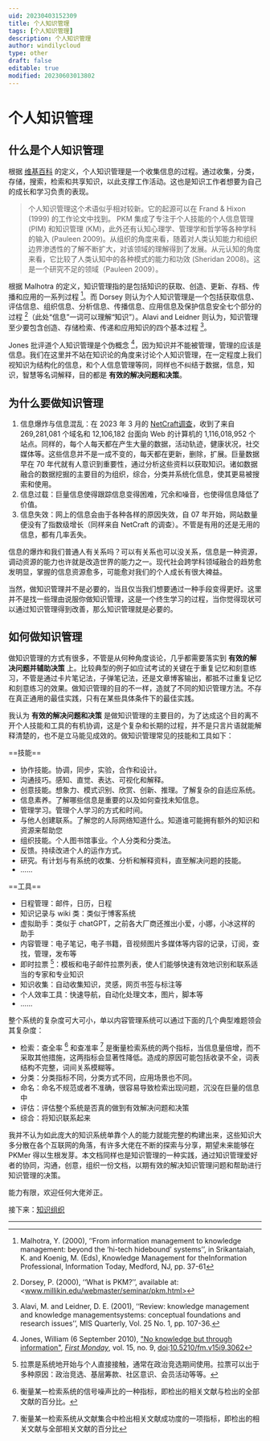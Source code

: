 ```yaml
---
uid: 20230403152309
title: 个人知识管理
tags: [个人知识管理]
description: 个人知识管理
author: windilycloud
type: other
draft: false
editable: true
modified: 20230603013802
---
```


# 个人知识管理

## 什么是个人知识管理

根据 [维基百科](https://en.wikipedia.org/wiki/Personal_knowledge_management) 的定义，个人知识管理是一个收集信息的过程。通过收集，分类，存储，搜索，检索和共享知识，以此支撑工作活动。这也是知识工作者想要为自己的成长和学习负责的表现。

> 个人知识管理这个术语似乎相对较新。它的起源可以在 Frand & Hixon (1999) 的工作论文中找到。 PKM 集成了专注于个人技能的个人信息管理 (PIM) 和知识管理 (KM)，此外还有认知心理学、管理学和哲学等各种学科的输入 (Pauleen 2009)。从组织的角度来看，随着对人类认知能力和组织边界渗透性的了解不断扩大，对该领域的理解得到了发展。从元认知的角度来看，它比较了人类认知中的各种模式的能力和功效 (Sheridan 2008)。这是一个研究不足的领域（Pauleen 2009）。

根据 Malhotra 的定义，知识管理指的是包括知识的获取、创造、更新、存档、传播和应用的一系列过程 [^1]。而 Dorsey 则认为个人知识管理是一个包括获取信息、评估信息、组织信息、分析信息、传播信息、应用信息及保护信息安全七个部分的过程 [^2]（此处“信息”一词可以理解“知识”）。Alavi and Leidner 则认为，知识管理至少要包含创造、存储检索、传递和应用知识的四个基本过程 [^3]。

Jones 批评道个人知识管理是个伪概念 [^4]，因为知识并不能被管理，管理的应该是信息。我们在这里并不站在知识论的角度来讨论个人知识管理，在一定程度上我们视知识为结构化的信息，和个人信息管理等同，同样也不纠结于数据，信息，知识，智慧等名词解释，目的都是 **有效的解决问题和决策**。

## 为什么要做知识管理

1. 信息爆炸与信息混乱：在 2023 年 3 月的 [NetCraft调查](https://news.netcraft.com/archives/category/web-server-survey/)，收到了来自 269,281,081 个域名和 12,106,182 台面向 Web 的计算机的 1,116,018,952 个站点。同样的，每个人每天都在产生大量的数据，活动轨迹，健康状况，社交媒体等。这些信息并不是一成不变的，每天都在更新，删除，扩展。巨量数据早在 70 年代就有人意识到重要性，通过分析这些资料以获取知识。诸如数据融合的数据挖掘的主要目的为组织，综合，分类并系统化信息，使其更易被搜索和使用。
2. 信息过载：巨量信息使得跟踪信息变得困难，冗余和噪音，也使得信息降低了价值。
3. 信息失效：网上的信息会由于各种各样的原因失效，自 07 年开始，网站数量便没有了指数级增长（同样来自 NetCraft 的调查）。不管是有用的还是无用的信息，都有几率丢失。

信息的爆炸和我们普通人有关系吗？可以有关系也可以没关系，信息是一种资源，调动资源的能力也许就是改造世界的能力之一。现代社会跨学科领域融合的趋势愈发明显，掌握的信息资源愈多，可能愈对我们的个人成长有很大裨益。

当然，做知识管理并不是必要的，当且仅当我们想要通过一种手段变得更好。这里并不是找一些理由说服你做知识管理，这是一个终生学习的过程，当你觉得现状可以通过知识管理得到改善，那么知识管理就是必要的。

## 如何做知识管理

做知识管理的方式有很多，不管是从何种角度谈论，几乎都需要落实到 **有效的解决问题并辅助决策** 上。比较典型的例子如应试考试的关键在于重复记忆和刻意练习，不管是通过卡片笔记法，子弹笔记法，还是文章博客输出，都抵不过重复记忆和刻意练习的效果。做知识管理的目的不一样，造就了不同的知识管理方法。不存在真正通用的最佳实践，只有在某些具体条件下的最佳实践。

我认为 **有效的解决问题和决策** 是做知识管理的主要目的，为了达成这个目的离不开个人技能和工具的有机协调，这是个复杂和长期的过程，并不是只言片语就能解释清楚的，也不是立马能见成效的。做知识管理常见的技能和工具如下：

==技能==

- 协作技能。协调，同步，实验，合作和设计。
- 沟通技巧。感知、直觉、表达、可视化和解释。
- 创意技能。想象力、模式识别、欣赏、创新、推理。了解复杂的自适应系统。
- 信息素养。了解哪些信息是重要的以及如何查找未知信息。
- 管理学习。管理个人学习的方式和时间。
- 与他人创建联系。了解您的人际网络知道什么。知道谁可能拥有额外的知识和资源来帮助您
- 组织技能。个人图书馆事业。个人分类和分类法。
- 反馈。持续改进个人的运作方式。
- 研究。有计划与有系统的收集、分析和解释资料，直至解决问题的技能。
- ......

==工具==

- 日程管理：邮件，日历，日程
- 知识记录与 wiki 类：类似于博客系统
- 虚拟助手：类似于 chatGPT，之前各大厂商还推出小爱，小娜，小冰这样的助手
- 内容管理：电子笔记，电子书籍，音视频图片多媒体等内容的记录，订阅，查找，管理，发布等
- 即时拉票 [^5]：模板和电子邮件拉票列表，使人们能够快速有效地识别和联系适当的专家和专业知识
- 知识收集：自动收集知识，灵感，网页书签与标注等
- 个人效率工具：快速导航，自动化处理文本，图片，脚本等
- ......

整个系统的复杂度可大可小，单以内容管理系统可以通过下面的几个典型难题领会其复杂度：

- 检索：查全率 [^6] 和查准率 [^7] 是衡量检索系统的两个指标，当信息量倍增，而不采取其他措施，这两指标会显著性降低。造成的原因可能包括收录不全，词表结构不完整，词间关系模糊等。
- 分类：分类指标不同，分类方式不同，应用场景也不同。
- 命名：命名不规范或者不准确，很容易导致检索出现问题，沉没在巨量的信息中
- 评估：评估整个系统是否真的做到有效解决问题和决策
- 综合：将知识联系起来

我并不认为如此庞大的知识系统单靠个人的能力就能完整的构建出来，这些知识大多分散在各个互联网的角落，有许多大佬在不断的探索与分享，期望未来能够在 PKMer 得以生根发芽。本文档同样也是知识管理的一种实践，通过知识管理爱好者的协同，沟通，创意，组织一份文档，以期有效的解决知识管理问题和帮助进行知识管理的决策。

能力有限，欢迎任何大佬斧正。

接下来：[知识组织]( https://pkmer.cn/show/20230327165528 )

---

[^1]: Malhotra, Y. (2000), ‘‘From information management to knowledge management: beyond the ‘hi-tech hidebound’ systems’’, in Srikantaiah, K. and Koenig, M. (Eds), Knowledge Management for theInformation Professional, Information Today, Medford, NJ, pp. 37-61

[^2]: Dorsey, P. (2000), ‘‘What is PKM?’’, available at: <www.millikin.edu/webmaster/seminar/pkm.html>

[^3]: Alavi, M. and Leidner, D. E. (2001), ‘‘Review: knowledge management and knowledge managementsystems: conceptual foundations and research issues’’, MIS Quarterly, Vol. 25 No. 1, pp. 107-36.

[^4]: Jones, William (6 September 2010), ["No knowledge but through information"](http://firstmonday.org/ojs/index.php/fm/article/view/3062), _[First Monday](https://en.wikipedia.org/wiki/First_Monday_(journal) "First Monday (journal)")_, vol. 15, no. 9, [doi](<https://en.wikipedia.org/wiki/Doi_(identifier)>"Doi (identifier)"):[10.5210/fm.v15i9.3062](https://doi.org/10.5210%2Ffm.v15i9.3062)

[^5]: 拉票是系统地开始与个人直接接触，通常在政治竞选期间使用。拉票可以出于多种原因：政治竞选、基层筹款、社区意识、会员活动等等。

[^6]: 衡量某一检索系统的信号噪声比的一种指标，即检出的相关文献与检出的全部文献的百分比。

[^7]: 衡量某一检索系统从文献集合中检出相关文献成功度的一项指标，即检出的相关文献与全部相关文献的百分比